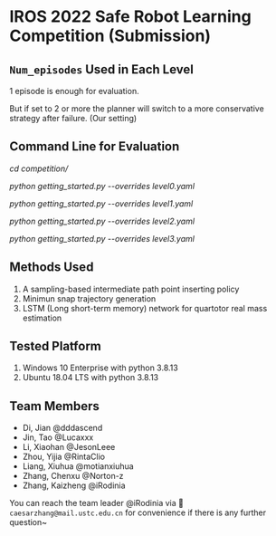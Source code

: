 # IROS 2022 Safe Robot Learning Competition (Submission)

## `Num_episodes` Used in Each Level

1 episode is enough for evaluation.

But if set to 2 or more the planner will switch to a more conservative strategy after failure. (Our setting)

## Command Line for Evaluation

*cd competition/*

*python getting_started.py --overrides level0.yaml*

*python getting_started.py --overrides level1.yaml*

*python getting_started.py --overrides level2.yaml*

*python getting_started.py --overrides level3.yaml*

## Methods Used

1. A sampling-based intermediate path point inserting policy
2. Minimun snap trajectory generation
3. LSTM (Long short-term memory) network for quartotor real mass estimation
   
## Tested Platform

1. Windows 10 Enterprise with python 3.8.13
2. Ubuntu 18.04 LTS with python 3.8.13

## Team Members

- Di, Jian @dddascend
- Jin, Tao @Lucaxxx
- Li, Xiaohan @JesonLeee
- Zhou, Yijia @RintaClio
- Liang, Xiuhua @motianxiuhua
- Zhang, Chenxu @Norton-z
- Zhang, Kaizheng @iRodinia

You can reach the team leader @iRodinia via :email:`caesarzhang@mail.ustc.edu.cn` for convenience if there is any further question~